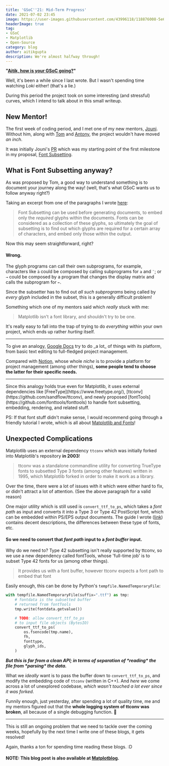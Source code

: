 ```yaml
---
title: 'GSoC''21: Mid-Term Progress'
date: 2021-07-02 23:45
image: https://user-images.githubusercontent.com/43996118/118876008-5e6dd580-b90a-11eb-96db-0abc930c6993.png
headerImage: true
tag:
- GSoC
- Matplotlib
- Open-Source
category: blog
author: aitikgupta
description: We're almost halfway through!
---
```


**"<ins>Aitik, how is your GSoC going?</ins>"**

Well, it's been a while since I last wrote. But I wasn't spending time watching _Loki_ either! (that's a lie.)

During this period the project took on some interesting (and stressful) curves, which I intend to talk about in this small writeup.
## New Mentor!
The first week of coding period, and I met one of my new mentors, [Jouni](https://github.com/jkseppan). Without him, along with [Tom](https://github.com/tacaswell) and [Antony](https://github.com/anntzer), the project wouldn't have moved _an inch_.

It was initially Jouni's [PR](https://github.com/matplotlib/matplotlib/pull/18143) which was my starting point of the first milestone in my proposal, <ins>Font Subsetting</ins>.

## What is Font Subsetting anyway?
As was proposed by Tom, a good way to understand something is to document your journey along the way! (well, that's what GSoC wants us to follow anyway right?)

Taking an excerpt from one of the paragraphs I wrote [here](https://github.com/matplotlib/matplotlib/blob/a94f52121cea4194a5d6f6fc94eafdfb03394628/doc/users/fonts.rst#subsetting):
> Font Subsetting can be used before generating documents, to embed only the _required_ glyphs within the documents. Fonts can be considered as a collection of these glyphs, so ultimately the goal of subsetting is to find out which glyphs are required for a certain array of characters, and embed only those within the output.

Now this may seem straightforward, right?
#### Wrong.
The glyph programs can call their own subprograms, for example, characters like `ä` could be composed by calling subprograms for `a` and `¨`; or `→` could be composed by a program that changes the display matrix and calls the subprogram for `←`.

Since the subsetter has to find out _all such subprograms_ being called by _every glyph_ included in the subset, this is a generally difficult problem!

Something which one of my mentors said which _really_ stuck with me:
> Matplotlib isn't a font library, and shouldn't try to be one.

It's really easy to fall into the trap of trying to do _everything_ within your own project, which ends up rather _hurting_ itself.
<hr>
To give an analogy, <ins>Google Docs</ins> try to do _a lot_ of things with its platform, from basic text editing to full-fledged project management.

Compared with <ins>Notion</ins>, whose whole _niche_ is to provide a platform for project management (among other things), **some people tend to choose the latter for their specific needs.**
<hr>
Since this analogy holds true even for Matplotlib, it uses external dependencies like [FreeType](https://www.freetype.org/), [ttconv](https://github.com/sandflow/ttconv), and newly proposed [fontTools](https://github.com/fonttools/fonttools) to handle font subsetting, embedding, rendering, and related stuff.

PS: If that font stuff didn't make sense, I would recommend going through a friendly tutorial I wrote, which is all about [Matplotlib and Fonts](https://matplotlib.org/stable/users/fonts.html)!
## Unexpected Complications
Matplotlib uses an external dependency `ttconv` which was initially forked into Matplotlib's repository **in 2003**!
>  ttconv was a standalone commandline utility for converting TrueType fonts to subsetted Type 3 fonts (among other features) written in 1995, which Matplotlib forked in order to make it work as a library.

Over the time, there were a lot of issues with it which were either hard to fix, or didn't attract a lot of attention. (See the above paragraph for a valid reason)

One major utility which is still used is `convert_ttf_to_ps`, which takes a _font path_ as input and converts it into a Type 3 or Type 42 PostScript font, which can be embedded within PS/EPS output documents. The guide I wrote ([link](https://matplotlib.org/stable/users/fonts.html)) contains decent descriptions, the differences between these type of fonts, etc.

#### So we need to convert that _font path_ input to a _font buffer_ input.
Why do we need to? Type 42 subsetting isn't really supported by ttconv, so we use a new dependency called fontTools, whose 'full-time job' is to subset Type 42 fonts for us (among other things).

> It provides us with a font buffer, however ttconv expects a font path to embed that font

Easily enough, this can be done by Python's `tempfile.NamedTemporaryFile`:
```python
with tempfile.NamedTemporaryFile(suffix=".ttf") as tmp:
	# fontdata is the subsetted buffer
	# returned from fontTools
	tmp.write(fontdata.getvalue())

	# TODO: allow convert_ttf_to_ps
	# to input file objects (BytesIO)
	convert_ttf_to_ps(
		os.fsencode(tmp.name),
		fh,
		fonttype,
		glyph_ids,
	)
```

***But this is far from a clean API; in terms of separation of \*reading\* the file from \*parsing\* the data.***

What we _ideally_ want is to pass the buffer down to `convert_ttf_to_ps`, and modify the embedding code of `ttconv` (written in C++). And _here_ we come across a lot of unexplored codebase, _which wasn't touched a lot ever since it was forked_.

Funnily enough, just yesterday, after spending a lot of quality time, me and my mentors figured out that the **whole logging system of ttconv was broken**, all because of a single debugging function. 🥲

<hr>

This is still an ongoing problem that we need to tackle over the coming weeks, hopefully by the next time I write one of these blogs, it gets resolved!

Again, thanks a ton for spending time reading these blogs. :D
#### NOTE: This blog post is also available at [Matplotblog](https://matplotlib.org/matplotblog/).
